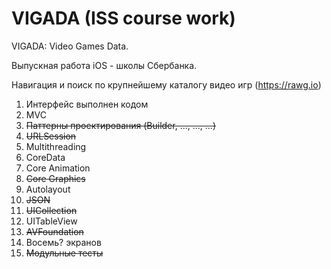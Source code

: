 # VIGADA (ISS course work)

VIGADA: Video Games Data.

Выпускная работа iOS - школы Сбербанка.

Навигация и поиск по крупнейшему каталогу видео игр (https://rawg.io)

1. Интерфейс выполнен кодом
2. MVC
3. ~~Паттерны проектирования (Builder, ..., ..., ...)~~
4. ~~URLSession~~
5. Multithreading
6. CoreData
7. Core Animation
8. ~~Core Graphics~~
9. Autolayout
10. ~~JSON~~
11. ~~UICollection~~
12. UITableView
13. ~~AVFoundation~~
14. Восемь? экранов
15. ~~Модульные тесты~~